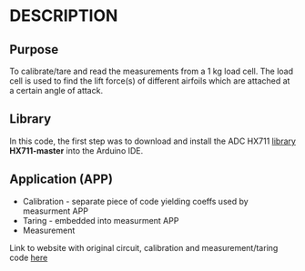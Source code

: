 # DESCRIPTION
## Purpose

To calibrate/tare and read the measurements from a 1 kg load cell. The load cell is used to find the lift force(s) of different airfoils which are attached at a certain angle of attack.

## Library
In this code, the first step was to download and install the ADC HX711 [library](https://circuits4you.com/wp-content/uploads/2016/11/HX711-master.zip) **HX711-master** into the Arduino IDE. 

## Application (APP)
* Calibration - separate piece of code yielding coeffs used by measurment APP
* Taring - embedded into measurment APP
* Measurement

Link to website with original circuit, calibration and measurement/taring code [here](https://circuits4you.com/2016/11/25/hx711-arduino-load-cell/)
